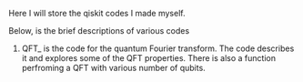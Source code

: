 Here I will store the qiskit codes I made myself.

Below, is the brief descriptions of various codes


1. QFT_ is the code for the quantum Fourier transform. The code describes it and explores some of the QFT properties. There is also a function perfroming a QFT with various number of qubits.
